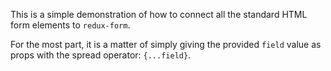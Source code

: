 This is a simple demonstration of how to connect all the standard HTML form elements to `redux-form`.

For the most part, it is a matter of simply giving the provided `field` value as props with the spread operator: 
`{...field}`.